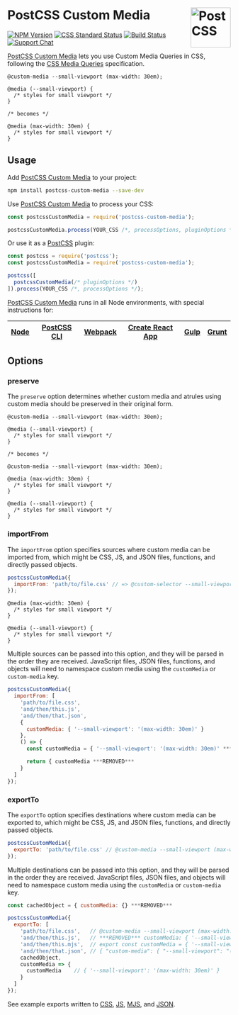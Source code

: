 # PostCSS Custom Media [<img src="https://postcss.github.io/postcss/logo.svg" alt="PostCSS" width="90" height="90" align="right">][postcss]

[![NPM Version][npm-img]][npm-url]
[![CSS Standard Status][css-img]][css-url]
[![Build Status][cli-img]][cli-url]
[![Support Chat][git-img]][git-url]

[PostCSS Custom Media] lets you use Custom Media Queries in CSS, following the
[CSS Media Queries] specification.

```pcss
@custom-media --small-viewport (max-width: 30em);

@media (--small-viewport) {
  /* styles for small viewport */
}

/* becomes */

@media (max-width: 30em) {
  /* styles for small viewport */
}
```

## Usage

Add [PostCSS Custom Media] to your project:

```bash
npm install postcss-custom-media --save-dev
```

Use [PostCSS Custom Media] to process your CSS:

```js
const postcssCustomMedia = require('postcss-custom-media');

postcssCustomMedia.process(YOUR_CSS /*, processOptions, pluginOptions */);
```

Or use it as a [PostCSS] plugin:

```js
const postcss = require('postcss');
const postcssCustomMedia = require('postcss-custom-media');

postcss([
  postcssCustomMedia(/* pluginOptions */)
]).process(YOUR_CSS /*, processOptions */);
```

[PostCSS Custom Media] runs in all Node environments, with special instructions for:

| [Node](INSTALL.md#node) | [PostCSS CLI](INSTALL.md#postcss-cli) | [Webpack](INSTALL.md#webpack) | [Create React App](INSTALL.md#create-react-app) | [Gulp](INSTALL.md#gulp) | [Grunt](INSTALL.md#grunt) |
| --- | --- | --- | --- | --- | --- |

## Options

### preserve

The `preserve` option determines whether custom media and atrules using custom
media should be preserved in their original form.

```pcss
@custom-media --small-viewport (max-width: 30em);

@media (--small-viewport) {
  /* styles for small viewport */
}

/* becomes */

@custom-media --small-viewport (max-width: 30em);

@media (max-width: 30em) {
  /* styles for small viewport */
}

@media (--small-viewport) {
  /* styles for small viewport */
}
```

### importFrom

The `importFrom` option specifies sources where custom media can be imported
from, which might be CSS, JS, and JSON files, functions, and directly passed
objects.

```js
postcssCustomMedia({
  importFrom: 'path/to/file.css' // => @custom-selector --small-viewport (max-width: 30em);
});
```

```pcss
@media (max-width: 30em) {
  /* styles for small viewport */
}

@media (--small-viewport) {
  /* styles for small viewport */
}
```

Multiple sources can be passed into this option, and they will be parsed in the
order they are received. JavaScript files, JSON files, functions, and objects
will need to namespace custom media using the `customMedia` or
`custom-media` key.

```js
postcssCustomMedia({
  importFrom: [
    'path/to/file.css',
    'and/then/this.js',
    'and/then/that.json',
    {
      customMedia: { '--small-viewport': '(max-width: 30em)' }
    },
    () => {
      const customMedia = { '--small-viewport': '(max-width: 30em)' ***REMOVED***

      return { customMedia ***REMOVED***
    }
  ]
});
```

### exportTo

The `exportTo` option specifies destinations where custom media can be exported
to, which might be CSS, JS, and JSON files, functions, and directly passed
objects.

```js
postcssCustomMedia({
  exportTo: 'path/to/file.css' // @custom-media --small-viewport (max-width: 30em);
});
```

Multiple destinations can be passed into this option, and they will be parsed
in the order they are received. JavaScript files, JSON files, and objects will
need to namespace custom media using the `customMedia` or
`custom-media` key.

```js
const cachedObject = { customMedia: {} ***REMOVED***

postcssCustomMedia({
  exportTo: [
    'path/to/file.css',   // @custom-media --small-viewport (max-width: 30em);
    'and/then/this.js',   // ***REMOVED*** customMedia: { '--small-viewport': '(max-width: 30em)' } }
    'and/then/this.mjs',  // export const customMedia = { '--small-viewport': '(max-width: 30em)' } }
    'and/then/that.json', // { "custom-media": { "--small-viewport": "(max-width: 30em)" } }
    cachedObject,
    customMedia => {
      customMedia    // { '--small-viewport': '(max-width: 30em)' }
    }
  ]
});
```

See example exports written to [CSS](test/export-media.css),
[JS](test/export-media.js), [MJS](test/export-media.mjs), and
[JSON](test/export-media.json).

[cli-img]: https://img.shields.io/travis/postcss/postcss-custom-media/master.svg
[cli-url]: https://travis-ci.org/postcss/postcss-custom-media
[css-img]: https://cssdb.org/badge/custom-media-queries.svg
[css-url]: https://cssdb.org/#custom-media-queries
[git-img]: https://img.shields.io/badge/support-chat-blue.svg
[git-url]: https://gitter.im/postcss/postcss
[npm-img]: https://img.shields.io/npm/v/postcss-custom-media.svg
[npm-url]: https://www.npmjs.com/package/postcss-custom-media

[CSS Media Queries]: https://drafts.csswg.org/mediaqueries-5/#custom-mq
[PostCSS]: https://github.com/postcss/postcss
[PostCSS Custom Media]: https://github.com/postcss/postcss-custom-media
